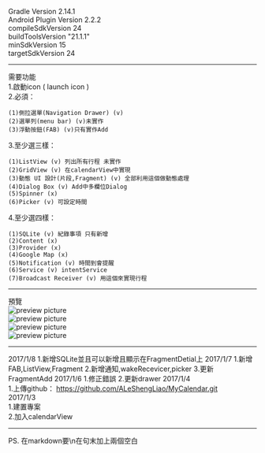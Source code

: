 Gradle Version 2.14.1  
Android Plugin Version 2.2.2  
compileSdkVersion 24  
buildToolsVersion "21.1.1"  
minSdkVersion 15  
targetSdkVersion 24  
******************
需要功能  
1.啟動icon ( launch icon )  
2.必須：
~~~~~~~~~~~~
(1)側拉選單(Navigation Drawer) (v)
(2)選單列(menu bar) (v)未實作
(3)浮動按鈕(FAB) (v)只有實作Add
~~~~~~~~~~~~
3.至少選三樣：
~~~~~~~~~~~~
(1)ListView (v) 列出所有行程 未實作
(2)GridView (v) 在calendarView中實現
(3)動態 UI 設計(片段,Fragment) (v) 全部利用這個做動態處理
(4)Dialog Box (v) Add中多欄位Dialog
(5)Spinner (x)
(6)Picker (v) 可設定時間
~~~~~~~~~~~~
4.至少選四樣：
~~~~~~~~~~~~
(1)SQLite (v) 紀錄事項 只有新增
(2)Content (x)
(3)Provider (x)
(4)Google Map (x)
(5)Notification (v) 時間到會提醒
(6)Service (v) intentService
(7)Broadcast Receiver (v) 用這個來實現行程
~~~~~~~~~~~~
******************
預覽  
![preview picture](preview/preview1.png)  
![preview picture](preview/preview2.png)  
![preview picture](preview/preview3.png)  
![preview picture](preview/preview4.png)  
************
2017/1/8
1.新增SQLite並且可以新增且顯示在FragmentDetial上
2017/1/7
1.新增FAB,ListView,Fragment
2.新增通知,wakeRecevicer,picker
3.更新FragmentAdd
2017/1/6
1.修正錯誤
2.更新drawer
2017/1/4  
1.上傳github：
https://github.com/ALeShengLiao/MyCalendar.git  
2017/1/3  
1.建置專案  
2.加入calendarView
**********
PS. 在markdown要\n在句末加上兩個空白
